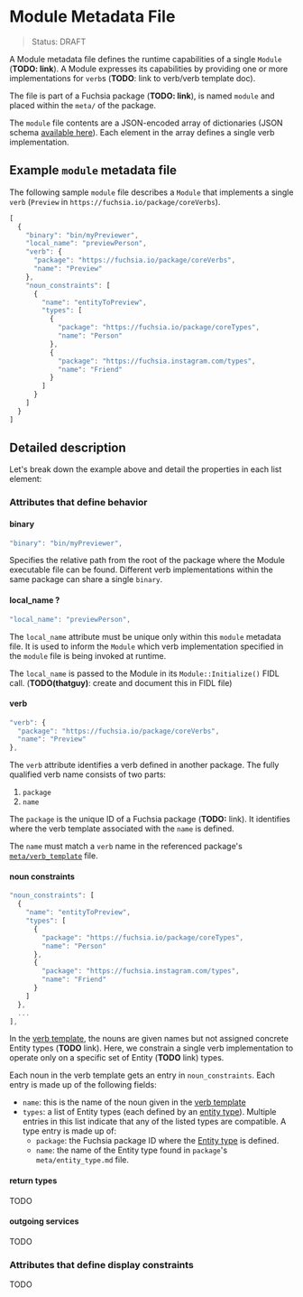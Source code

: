 Module Metadata File
===
> Status: DRAFT

A Module metadata file defines the runtime capabilities of a single `Module`
(**TODO: link**). A Module expresses its capabilities by providing one or more
implementations for `verb`s (**TODO**: link to verb/verb template doc).

The file is part of a Fuchsia package (**TODO: link**), is named `module` and
placed within the `meta/` of the package.

The `module` file contents are a JSON-encoded array of dictionaries (JSON
schema [available here](../src/package_manager/metadata_schemas/module.json)).
Each element in the array defines a single verb implementation.

## Example `module` metadata file
The following sample `module` file describes a `Module` that implements a single `verb` (`Preview` in `https://fuchsia.io/package/coreVerbs`).

```javascript
[
  {
    "binary": "bin/myPreviewer",
    "local_name": "previewPerson",
    "verb": {
      "package": "https://fuchsia.io/package/coreVerbs",
      "name": "Preview"
    },
    "noun_constraints": [
      {
        "name": "entityToPreview",
        "types": [
          {
            "package": "https://fuchsia.io/package/coreTypes",
            "name": "Person"
          },
          {
            "package": "https://fuchsia.instagram.com/types",
            "name": "Friend"
          }
        ]
      }
    ]
  }
]

```

## Detailed description

Let's break down the example above and detail the properties in each list element:

### Attributes that define behavior

#### binary

```javascript
"binary": "bin/myPreviewer",
```

Specifies the relative path from the root of the package where the Module executable file
can be found. Different verb implementations within the same package can share
a single `binary`.

#### local_name ?

```javascript
"local_name": "previewPerson",
```

The `local_name` attribute must be unique only within this `module` metadata file.
It is used to inform the `Module` which verb implementation specified in the 
`module` file is being invoked at runtime.

The `local_name` is passed to the Module in its `Module::Initialize()` FIDL
call. (**TODO(thatguy)**: create and document this in FIDL file)

#### verb

```javascript
"verb": {
  "package": "https://fuchsia.io/package/coreVerbs",
  "name": "Preview"
},
```

The `verb` attribute identifies a verb defined in another package. The fully
qualified verb name consists of two parts:

1. `package`
2. `name`

The `package` is the unique ID of a Fuchsia package (**TODO:** link). It
identifies where the verb template associated with the `name` is defined.

The `name` must match a `verb` name in the referenced package's [`meta/verb_template`](verb_template.md) file. 

#### noun constraints

```javascript
"noun_constraints": [
  {
    "name": "entityToPreview",
    "types": [
      {
        "package": "https://fuchsia.io/package/coreTypes",
        "name": "Person"
      },
      {
        "package": "https://fuchsia.instagram.com/types",
        "name": "Friend"
      }
    ]
  },
  ...
],
```

In the [verb template](verb_template.md), the nouns are given names but not
assigned concrete Entity types (**TODO** link). Here, we constrain a single
verb implementation to operate only on a specific set of Entity (**TODO** link)
types.

Each noun in the verb template gets an entry in `noun_constraints`. Each entry
is made up of the following fields:

* `name`: this is the name of the noun given in the [verb template](verb_template.md)
* `types`: a list of Entity types (each defined by an [entity type](entity_type_.md)). 
   Multiple entries in this list indicate that any of the listed types are compatible. A 
   type entry is made up of:
     - `package`: the Fuchsia package ID where the [Entity type](entity_type.md) is defined.
     - `name`: the name of the Entity type found in `package`'s `meta/entity_type.md` file.

#### return types

TODO

#### outgoing services

TODO

### Attributes that define display constraints

TODO
